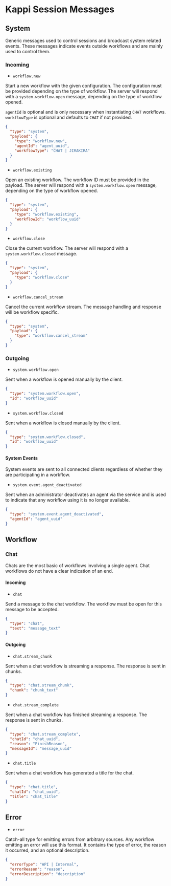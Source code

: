 # Kappi Session Messages

## System

Generic messages used to control sessions and broadcast system related events.
These messages indicate events outside workflows and are mainly used to control them.

### Incoming

- `workflow.new`

Start a new workflow with the given configuration. The configuration must be provided depending on the type of workflow.
The server will respond with a `system.workflow.open` message, depending on the type of workflow opened.

`agentId` is optional and is only necessary when instantiating `CHAT` workflows.
`workflowType` is optional and defaults to `CHAT` if not provided.

```json
{
  "type": "system",
  "payload": {
    "type": "workflow.new",
    "agentId": "agent_uuid",
    "workflowType": "CHAT | JIRAKIRA"
  }
}
```

- `workflow.existing`

Open an existing workflow. The workflow ID must be provided in the payload. The server will respond with a
`system.workflow.open` message, depending on the type of workflow opened.

```json
{
  "type": "system",
  "payload": {
    "type": "workflow.existing",
    "workflowId": "workflow_uuid"
  }
}
```

- `workflow.close`

Close the current workflow. The server will respond with a `system.workflow.closed` message.

```json
{
  "type": "system",
  "payload": {
    "type": "workflow.close"
  }
}
```

- `workflow.cancel_stream`

Cancel the current workflow stream. The message handling and response will be workflow specific.

```json
{
  "type": "system",
  "payload": {
    "type": "workflow.cancel_stream"
  }
}
```

### Outgoing

- `system.workflow.open`

Sent when a workflow is opened manually by the client.

```json
{
  "type": "system.workflow.open",
  "id": "workflow_uuid"
}
```

- `system.workflow.closed`

Sent when a workflow is closed manually by the client.

```json
{
  "type": "system.workflow.closed",
  "id": "workflow_uuid"
}
```

#### System Events

System events are sent to all connected clients regardless of whether they are participating in a workflow.

- `system.event.agent_deactivated`

Sent when an administrator deactivates an agent via the service and is used to indicate that any workflow using it
is no longer available.

```json
{
  "type": "system.event.agent_deactivated",
  "agentId": "agent_uuid"
}
```

## Workflow

### Chat

Chats are the most basic of workflows involving a single agent.
Chat workflows do not have a clear indication of an end.

#### Incoming

- `chat`

Send a message to the chat workflow. The workflow must be open for this message to be accepted.

```json
{
  "type": "chat",
  "text": "message_text"
}
```

#### Outgoing

- `chat.stream_chunk`

Sent when a chat workflow is streaming a response. The response is sent in chunks.

```json
{
  "type": "chat.stream_chunk",
  "chunk": "chunk_text"
}
```

- `chat.stream_complete`

Sent when a chat workflow has finished streaming a response. The response is sent in chunks.

```json
{
  "type": "chat.stream_complete",
  "chatId": "chat_uuid",
  "reason": "FinishReason",
  "messageId": "message_uuid"
}
```

- `chat.title`

Sent when a chat workflow has generated a title for the chat.

```json
{
  "type": "chat.title",
  "chatId": "chat_uuid",
  "title": "chat_title"
}
```

## Error

- `error`

Catch-all type for emitting errors from arbitrary sources. Any workflow emitting an error will use this format.
It contains the type of error, the reason it occurred, and an optional description.

```json
{
  "errorType": "API | Internal",
  "errorReason": "reason",
  "errorDescription": "description"
}
```
